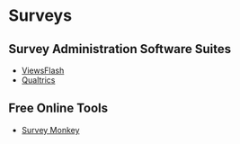 # Surveys

## Survey Administration Software Suites

 - [ViewsFlash](viewsflash.md)
 - [Qualtrics](qualtrics.md)

## Free Online Tools

 - [Survey Monkey](http://www.surveymonkey.com)


